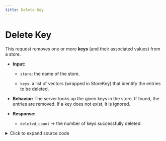 ```yaml
---
title: Delete Key
---
```


# Delete Key

This request removes one or more **keys** (and their associated values) from a store.

* **Input:**

  * `store`: the name of the store.

  * `keys`: a list of vectors (wrapped in StoreKey) that identify the entries to be deleted.

* **Behavior:** The server looks up the given keys in the store. If found, the entries are removed. If a key does not exist, it is ignored.

* **Response:**

  * `deleted_count` → the number of keys successfully deleted.  

<details>
  <summary>Click to expand source code</summary>

  ```py
  import asyncio
  from grpclib.client import Channel
  from ahnlich_client_py.grpc.services.db_service import DbServiceStub
  from ahnlich_client_py.grpc.db import query as db_query
  from ahnlich_client_py.grpc import keyval


  async def delete_key():
    async with Channel(host="127.0.0.1", port=1369) as channel:
        client = DbServiceStub(channel)
        
        store_key = keyval.StoreKey(key=[5.0, 3.0, 4.0, 3.9, 4.9])
        
        response = await client.del_key(
            db_query.DelKey(
                store="test store 002",
                keys=[store_key]
            )
        )
        # response.deleted_count shows how many items were deleted
    print(response)
          


  if __name__ == "__main__":
    asyncio.run(delete_key())
  ```
</details>